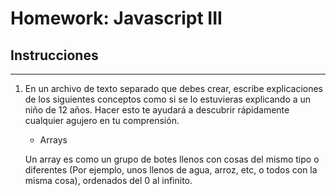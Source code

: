 # Homework: Javascript III

## Instrucciones
---
1. En un archivo de texto separado que debes crear, escribe explicaciones de los siguientes conceptos como si se lo estuvieras explicando a un niño de 12 años. Hacer esto te ayudará a descubrir rápidamente cualquier agujero en tu comprensión.

	* Arrays

    Un array es como un grupo de botes llenos con cosas del mismo tipo o diferentes (Por ejemplo, unos llenos de agua, arroz, etc, o todos con la misma cosa), ordenados del 0 al infinito. 